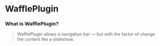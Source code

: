 # WafflePlugin 
### What is WafflePlugin?
> WafflePlugin allows a navigation bar — but with the factor of change the content like a slideshow. 
